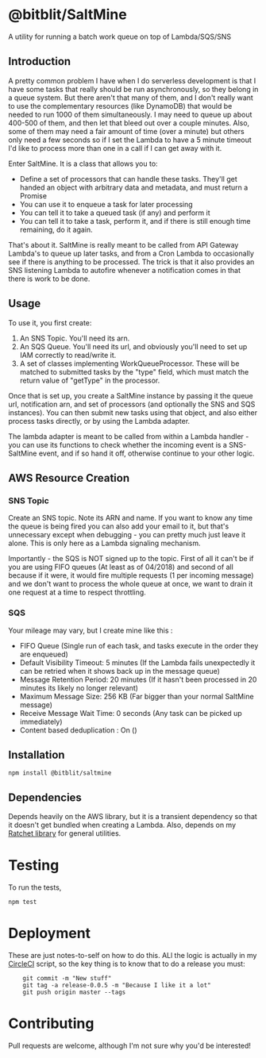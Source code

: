 # @bitblit/SaltMine

A utility for running a batch work queue on top of Lambda/SQS/SNS

## Introduction

A pretty common problem I have when I do serverless development is that I have some tasks that really
should be run asynchronously, so they belong in a queue system.  But there aren't that many of them, and
I don't really want to use the complementary resources (like DynamoDB) that would be needed to run 
1000 of them simultaneously.  I may need to queue up about 400-500 of them, and then let that bleed
out over a couple minutes.  Also, some of them may need a fair amount of time (over a minute) but others
only need a few seconds so if I set the Lambda to have a 5 minute timeout I'd like to process more
than one in a call if I can get away with it.

Enter SaltMine.  It is a class that allows you to:
* Define a set of processors that can handle these tasks.  They'll get handed an object with arbitrary
data and metadata, and must return a Promise<any>
* You can use it to enqueue a task for later processing
* You can tell it to take a queued task (if any) and perform it
* You can tell it to take a task, perform it, and if there is still enough time remaining, do it again.

That's about it.  SaltMine is really meant to be called from API Gateway Lambda's to queue up later tasks,
and from a Cron Lambda to occasionally see if there is anything to be processed.  The trick is that it also
provides an SNS listening Lambda to autofire whenever a notification comes in that there is work to be done.


## Usage

To use it, you first create:

1. An SNS Topic.  You'll need its arn.
2. An SQS Queue.  You'll need its url, and obviously you'll need to set up IAM correctly to read/write it.  
3. A set of classes implementing WorkQueueProcessor.  These will be matched to submitted tasks by the
"type" field, which must match the return value of "getType" in the processor.


Once that is set up, you create a SaltMine instance by passing it the queue url, notification arn, and
set of processors (and optionally the SNS and SQS instances).  You can then submit new tasks using that
object, and also either process tasks directly, or by using the Lambda adapter.

The lambda adapter is meant to be called from within a Lambda handler - you can use its functions to
check whether the incoming event is a SNS-SaltMine event, and if so hand it off, otherwise continue to
your other logic.

## AWS Resource Creation

### SNS Topic

Create an SNS topic.  Note its ARN and name.  If you want to know any time the queue is being
fired you can also add your email to it, but that's unnecessary except when debugging - you can
pretty much just leave it alone.  This is only here as a Lambda signaling mechanism.

Importantly - the SQS is NOT signed up to the topic.  First of all it can't be if you are using
FIFO queues (At least as of 04/2018) and second of all because if it were, it would fire multiple
requests (1 per incoming message) and we don't want to process the whole queue at once, we want to
drain it one request at a time to respect throttling.

### SQS

Your mileage may vary, but I create mine like this :

* FIFO Queue (Single run of each task, and tasks execute in the order they are enqueued)
* Default Visibility Timeout:	5 minutes (If the Lambda fails unexpectedly it can be retried when it shows 
back up in the message queue)
* Message Retention Period:	20 minutes (If it hasn't been processed in 20 minutes its likely no longer relevant)
* Maximum Message Size:	256 KB (Far bigger than your normal SaltMine message)
* Receive Message Wait Time:	0 seconds (Any task can be picked up immediately)
* Content based deduplication : On ()


## Installation
`npm install @bitblit/saltmine`

## Dependencies

Depends heavily on the AWS library, but it is a transient dependency so that it doesn't get bundled when
creating a Lambda.  Also, depends on my [Ratchet library](https://github.com/bitblit/Ratchet) for general
utilities.

# Testing

To run the tests,

`npm test`


# Deployment

These are just notes-to-self on how to do this.  ALl the logic is actually in my 
 [CircleCI](https://circleci.com) script, so the key thing is to know that to do a
 release you must:

```
    git commit -m "New stuff"
    git tag -a release-0.0.5 -m "Because I like it a lot"
    git push origin master --tags

```

# Contributing

Pull requests are welcome, although I'm not sure why you'd be interested!
